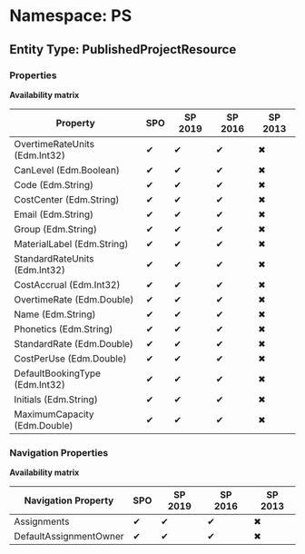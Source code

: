 # Namespace: PS
## Entity Type: PublishedProjectResource

### Properties

**Availability matrix**

Property | SPO | SP 2019 | SP 2016 | SP 2013
----------|-----|---------|---------|--------
OvertimeRateUnits (Edm.Int32) | ✔ | ✔ | ✔ | ✖
CanLevel (Edm.Boolean) | ✔ | ✔ | ✔ | ✖
Code (Edm.String) | ✔ | ✔ | ✔ | ✖
CostCenter (Edm.String) | ✔ | ✔ | ✔ | ✖
Email (Edm.String) | ✔ | ✔ | ✔ | ✖
Group (Edm.String) | ✔ | ✔ | ✔ | ✖
MaterialLabel (Edm.String) | ✔ | ✔ | ✔ | ✖
StandardRateUnits (Edm.Int32) | ✔ | ✔ | ✔ | ✖
CostAccrual (Edm.Int32) | ✔ | ✔ | ✔ | ✖
OvertimeRate (Edm.Double) | ✔ | ✔ | ✔ | ✖
Name (Edm.String) | ✔ | ✔ | ✔ | ✖
Phonetics (Edm.String) | ✔ | ✔ | ✔ | ✖
StandardRate (Edm.Double) | ✔ | ✔ | ✔ | ✖
CostPerUse (Edm.Double) | ✔ | ✔ | ✔ | ✖
DefaultBookingType (Edm.Int32) | ✔ | ✔ | ✔ | ✖
Initials (Edm.String) | ✔ | ✔ | ✔ | ✖
MaximumCapacity (Edm.Double) | ✔ | ✔ | ✔ | ✖

### Navigation Properties

**Availability matrix**

Navigation Property | SPO | SP 2019 | SP 2016 | SP 2013
----------|-----|---------|---------|--------
Assignments | ✔ | ✔ | ✔ | ✖
DefaultAssignmentOwner | ✔ | ✔ | ✔ | ✖
